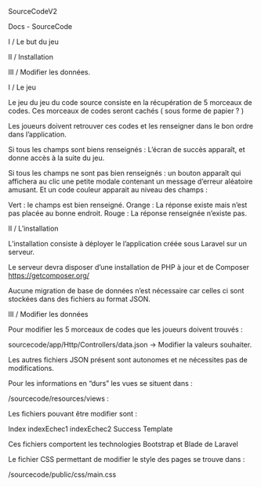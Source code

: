 SourceCodeV2

Docs - SourceCode


I / Le but du jeu

II / Installation

III / Modifier les données.




I / Le jeu

Le jeu du jeu du code source consiste en la récupération de 5 morceaux de codes.
Ces morceaux de codes seront cachés ( sous forme de papier ? )

Les joueurs doivent retrouver ces codes et les renseigner dans le bon ordre dans l’application.

Si tous les champs sont biens renseignés : L’écran de succès apparaît, et donne accès à la suite du jeu.

Si tous les champs ne sont pas bien renseignés : un bouton apparaît qui affichera au clic une petite modale contenant un message d’erreur aléatoire amusant. Et un code couleur apparait au niveau des champs :

Vert : le champs est bien renseigné.
Orange : La réponse existe mais n’est pas placée au bonne endroit.
Rouge : La réponse renseignée n’existe pas.






II / L’installation

L’installation consiste à déployer le l’application créée sous Laravel sur un serveur.

Le serveur devra disposer d’une installation de PHP à jour et de Composer
 https://getcomposer.org/

Aucune migration de base de données n’est nécessaire car celles ci sont stockées dans des fichiers au format JSON.



III / Modifier les données

Pour modifier les 5 morceaux de codes que les joueurs doivent trouvés :

sourcecode/app/Http/Controllers/data.json -> Modifier la valeurs souhaiter.

Les autres fichiers JSON présent sont autonomes et ne nécessites pas de modifications.


Pour les informations en “durs”  les vues se situent dans :

/sourcecode/resources/views :

Les fichiers pouvant être modifier sont :

Index
indexEchec1
indexEchec2
Success
Template

Ces fichiers comportent les technologies Bootstrap et Blade de Laravel

Le fichier CSS permettant de modifier le style des pages se trouve dans :

/sourcecode/public/css/main.css
